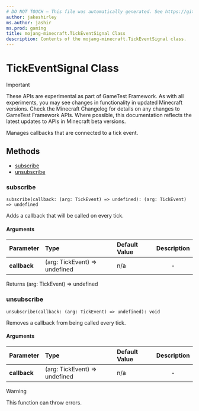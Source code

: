 ```yaml
---
# DO NOT TOUCH — This file was automatically generated. See https://github.com/Mojang/MinecraftScriptingApiDocsGenerator to modify descriptions, examples, etc.
author: jakeshirley
ms.author: jashir
ms.prod: gaming
title: mojang-minecraft.TickEventSignal Class
description: Contents of the mojang-minecraft.TickEventSignal class.
---
```

# TickEventSignal Class
>[!IMPORTANT]
>These APIs are experimental as part of GameTest Framework. As with all experiments, you may see changes in functionality in updated Minecraft versions. Check the Minecraft Changelog for details on any changes to GameTest Framework APIs. Where possible, this documentation reflects the latest updates to APIs in Minecraft beta versions.


Manages callbacks that are connected to a tick event.


## Methods
- [subscribe](#subscribe)
- [unsubscribe](#unsubscribe)
  
### **subscribe**
`
subscribe(callback: (arg: TickEvent) => undefined): (arg: TickEvent) => undefined
`

Adds a callback that will be called on every tick.
#### Arguments
| Parameter | Type | Default Value | Description |
| :--- | :--- | :--- | :---: |
| **callback** | (arg: TickEvent) => undefined | n/a | - |

Returns (arg: TickEvent) => undefined


### **unsubscribe**
`
unsubscribe(callback: (arg: TickEvent) => undefined): void
`

Removes a callback from being called every tick.
#### Arguments
| Parameter | Type | Default Value | Description |
| :--- | :--- | :--- | :---: |
| **callback** | (arg: TickEvent) => undefined | n/a | - |


> [!WARNING]
> This function can throw errors.



